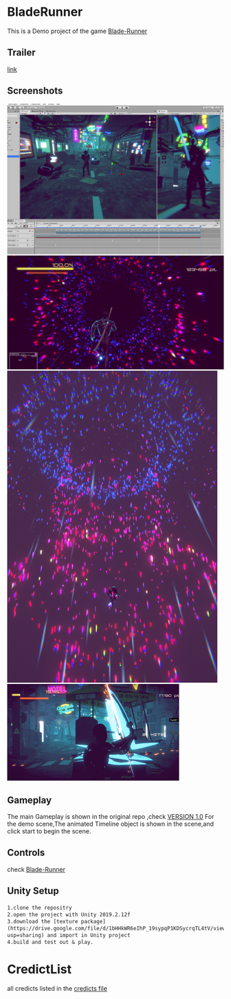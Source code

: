 # BladeRunner
This is a Demo project of the game [Blade-Runner](https://github.com/hakrrr/Blade-Runner)

## Trailer
[link](https://youtu.be/ZJsznK6jfDY)

## Screenshots
![](/slidesMaterials/DemoScene.png)
![hype](slidesMaterials/Hyperscene.png)
![running](/slidesMaterials/running.png)
![gameplay](/slidesMaterials/Sample.gif) 

## Gameplay

The main Gameplay is shown in the original repo ,check [VERSION 1.0](https://github.com/hakrrr/Blade-Runner)
For the demo scene,The animated Timeline object is shown in the scene,and click start to begin the scene.


## Controls

check [Blade-Runner](https://github.com/hakrrr/Blade-Runner)

## Unity Setup
	1.clone the repositry
	2.open the project with Unity 2019.2.12f
	3.download the [texture package](https://drive.google.com/file/d/1bHHkWR6eIhP_19sypqP1KDSycrqTL4tV/view?usp=sharing) and import in Unity project
	4.build and test out & play.

# CredictList
all credicts listed in the [credicts file](credicts.txt)


